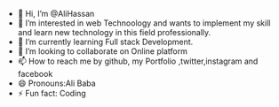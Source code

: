 - 👋 Hi, I’m @AliHassan
- 👀 I’m interested in web Technoology and wants to implement my skill and learn new technology in this field professionally.
- 🌱 I’m currently learning Full stack Development.
- 💞️ I’m looking to collaborate on Online platform
- 📫 How to reach me by github, my Portfolio ,twitter,instagram and facebook
- 😄 Pronouns:Ali Baba
- ⚡ Fun fact: Coding

<!---
AliHassan-006/AliHassan-006 is a ✨ special ✨ repository because its `README.md` (this file) appears on your GitHub profile.
You can click the Preview link to take a look at your changes.
--->
